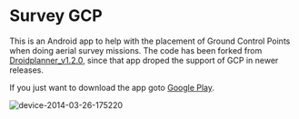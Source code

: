 Survey GCP 
==========
This is an Android app to help with the placement of Ground Control Points when doing aerial survey missions. The code has been forked from [Droidplanner_v1.2.0](https://github.com/DroidPlanner/droidplanner), since that app droped the support of GCP in newer releases.

If you just want to download the app goto [Google Play](https://play.google.com/store/apps/details?id=org.droidplanner.gcp).

![device-2014-03-26-175220](https://cloud.githubusercontent.com/assets/3289118/2530632/a8864ab4-b528-11e3-9d39-759504b98483.png)
